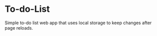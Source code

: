 # To-do-List
Simple to-do list web app that uses local storage to keep changes after page reloads.

